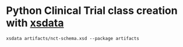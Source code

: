 # Python Clinical Trial class creation with [xsdata](https://github.com/tefra/xsdata)

```shell
xsdata artifacts/nct-schema.xsd --package artifacts
```